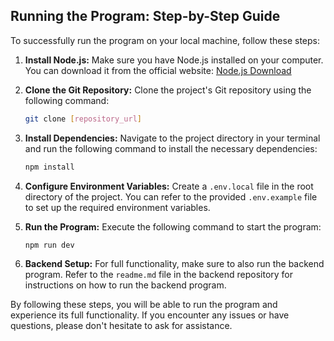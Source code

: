 ## Running the Program: Step-by-Step Guide

To successfully run the program on your local machine, follow these steps:

1. **Install Node.js:**
   Make sure you have Node.js installed on your computer. You can download it from the official website: [Node.js Download](https://nodejs.org/)

2. **Clone the Git Repository:**
   Clone the project's Git repository using the following command:
   ```bash
   git clone [repository_url]
   ```

3. **Install Dependencies:**
   Navigate to the project directory in your terminal and run the following command to install the necessary dependencies:
   ```bash
   npm install
   ```

4. **Configure Environment Variables:**
   Create a `.env.local` file in the root directory of the project. You can refer to the provided `.env.example` file to set up the required environment variables.

5. **Run the Program:**
   Execute the following command to start the program:
   ```bash
   npm run dev
   ```
   
6. **Backend Setup:**
   For full functionality, make sure to also run the backend program. Refer to the `readme.md` file in the backend repository for instructions on how to run the backend program.

By following these steps, you will be able to run the program and experience its full functionality. If you encounter any issues or have questions, please don't hesitate to ask for assistance.
